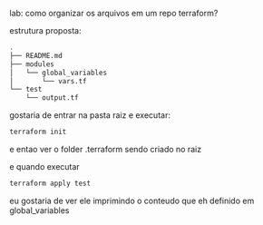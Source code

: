 lab: como organizar os arquivos em um repo terraform?

estrutura proposta:

```sh
.
├── README.md
├── modules
│   └── global_variables
│       └── vars.tf
└── test
    └── output.tf
```

gostaria de entrar na pasta raiz e executar:

```sh
terraform init
```

e entao ver o folder .terraform sendo criado no raiz

e quando executar

```sh
terraform apply test
```

eu gostaria de ver ele imprimindo o conteudo que eh definido em global_variables


